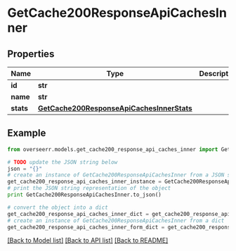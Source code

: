 # GetCache200ResponseApiCachesInner


## Properties
Name | Type | Description | Notes
------------ | ------------- | ------------- | -------------
**id** | **str** |  | [optional] 
**name** | **str** |  | [optional] 
**stats** | [**GetCache200ResponseApiCachesInnerStats**](GetCache200ResponseApiCachesInnerStats.md) |  | [optional] 

## Example

```python
from overseerr.models.get_cache200_response_api_caches_inner import GetCache200ResponseApiCachesInner

# TODO update the JSON string below
json = "{}"
# create an instance of GetCache200ResponseApiCachesInner from a JSON string
get_cache200_response_api_caches_inner_instance = GetCache200ResponseApiCachesInner.from_json(json)
# print the JSON string representation of the object
print GetCache200ResponseApiCachesInner.to_json()

# convert the object into a dict
get_cache200_response_api_caches_inner_dict = get_cache200_response_api_caches_inner_instance.to_dict()
# create an instance of GetCache200ResponseApiCachesInner from a dict
get_cache200_response_api_caches_inner_form_dict = get_cache200_response_api_caches_inner.from_dict(get_cache200_response_api_caches_inner_dict)
```
[[Back to Model list]](../README.md#documentation-for-models) [[Back to API list]](../README.md#documentation-for-api-endpoints) [[Back to README]](../README.md)


